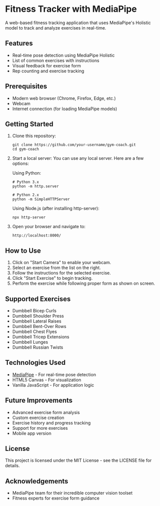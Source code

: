 # Fitness Tracker with MediaPipe

A web-based fitness tracking application that uses MediaPipe's Holistic model to track and analyze exercises in real-time.

## Features

- Real-time pose detection using MediaPipe Holistic
- List of common exercises with instructions
- Visual feedback for exercise form
- Rep counting and exercise tracking

## Prerequisites

- Modern web browser (Chrome, Firefox, Edge, etc.)
- Webcam
- Internet connection (for loading MediaPipe models)

## Getting Started

1. Clone this repository:
   ```
   git clone https://github.com/your-username/gym-coach.git
   cd gym-coach
   ```

2. Start a local server:
   You can use any local server. Here are a few options:

   Using Python:
   ```
   # Python 3.x
   python -m http.server
   
   # Python 2.x
   python -m SimpleHTTPServer
   ```

   Using Node.js (after installing http-server):
   ```
   npx http-server
   ```

3. Open your browser and navigate to:
   ```
   http://localhost:8000/
   ```

## How to Use

1. Click on "Start Camera" to enable your webcam.
2. Select an exercise from the list on the right.
3. Follow the instructions for the selected exercise.
4. Click "Start Exercise" to begin tracking.
5. Perform the exercise while following proper form as shown on screen.

## Supported Exercises

- Dumbbell Bicep Curls
- Dumbbell Shoulder Press
- Dumbbell Lateral Raises
- Dumbbell Bent-Over Rows
- Dumbbell Chest Flyes
- Dumbbell Tricep Extensions
- Dumbbell Lunges
- Dumbbell Russian Twists

## Technologies Used

- [MediaPipe](https://mediapipe.dev/) - For real-time pose detection
- HTML5 Canvas - For visualization
- Vanilla JavaScript - For application logic

## Future Improvements

- Advanced exercise form analysis
- Custom exercise creation
- Exercise history and progress tracking
- Support for more exercises
- Mobile app version

## License

This project is licensed under the MIT License - see the LICENSE file for details.

## Acknowledgements

- MediaPipe team for their incredible computer vision toolset
- Fitness experts for exercise form guidance 